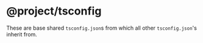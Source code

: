 # @project/tsconfig

These are base shared `tsconfig.json`s from which all other `tsconfig.json`'s inherit from.
